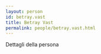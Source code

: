 ```yaml
---
layout: person
id: betray.vast
title: Betray Vast
permalink: people/betray.vast.html
---
```


Dettagli della persona